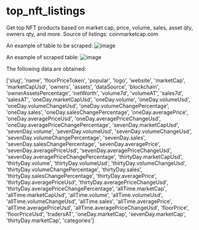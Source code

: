 # top_nft_listings
Get top NFT products based on market cap, price, volume, sales, asset qty, owners qty, and more.
Source of listings: coinmarketcap.com

An example of table to be scraped:
![image](https://user-images.githubusercontent.com/55450377/157361133-8a698585-1a71-43b1-9d37-d19d2a27fa09.png)

An example of scraped table:
![image](https://user-images.githubusercontent.com/55450377/157361250-70789260-0dfe-4170-80c8-e14aa88a2267.png)

The following data are obtained:

['slug', 'name', 'floorPriceToken', 'popular', 'logo', 'website',
       'marketCap', 'marketCapUsd', 'owners', 'assets', 'dataSource',
       'blockchain', 'ownerAssetsPercentage', 'netWorth', 'volume7d',
       'volumeAT', 'sales7d', 'salesAT', 'oneDay.marketCapUsd',
       'oneDay.volume', 'oneDay.volumeUsd', 'oneDay.volumeChangeUsd',
       'oneDay.volumeChangePercentage', 'oneDay.sales',
       'oneDay.salesChangePercentage', 'oneDay.averagePrice',
       'oneDay.averagePriceUsd', 'oneDay.averagePriceChangeUsd',
       'oneDay.averagePriceChangePercentage', 'sevenDay.marketCapUsd',
       'sevenDay.volume', 'sevenDay.volumeUsd', 'sevenDay.volumeChangeUsd',
       'sevenDay.volumeChangePercentage', 'sevenDay.sales',
       'sevenDay.salesChangePercentage', 'sevenDay.averagePrice',
       'sevenDay.averagePriceUsd', 'sevenDay.averagePriceChangeUsd',
       'sevenDay.averagePriceChangePercentage', 'thirtyDay.marketCapUsd',
       'thirtyDay.volume', 'thirtyDay.volumeUsd', 'thirtyDay.volumeChangeUsd',
       'thirtyDay.volumeChangePercentage', 'thirtyDay.sales',
       'thirtyDay.salesChangePercentage', 'thirtyDay.averagePrice',
       'thirtyDay.averagePriceUsd', 'thirtyDay.averagePriceChangeUsd',
       'thirtyDay.averagePriceChangePercentage', 'allTime.marketCap',
       'allTime.marketCapUsd', 'allTime.volume', 'allTime.volumeUsd',
       'allTime.volumeChangeUsd', 'allTime.sales', 'allTime.averagePrice',
       'allTime.averagePriceUsd', 'allTime.averagePriceChangeUsd',
       'floorPrice', 'floorPriceUsd', 'tradersAT', 'oneDay.marketCap',
       'sevenDay.marketCap', 'thirtyDay.marketCap', 'categories']
